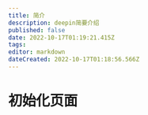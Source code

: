 ```yaml
---
title: 简介
description: deepin简要介绍
published: false
date: 2022-10-17T01:19:21.415Z
tags: 
editor: markdown
dateCreated: 2022-10-17T01:18:56.566Z
---
```


# 初始化页面